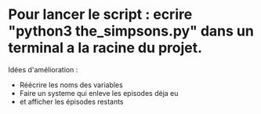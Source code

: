 <h1>Pour lancer le script : ecrire "python3 the_simpsons.py" dans un terminal a la racine du projet.</h1>

Idées d'amélioration : 
  - Réécrire les noms des variables
  - Faire un systeme qui enleve les episodes déja eu
  - et afficher les épisodes restants 
